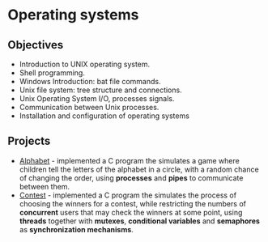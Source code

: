 # Operating systems
## Objectives
- Introduction to UNIX operating system.
- Shell programming.
- Windows Introduction: bat file commands.
- Unix file system: tree structure and connections.
- Unix Operating System I/O, processes signals.
- Communication between Unix processes.
- Installation and configuration of operating systems

## Projects
- [Alphabet](https://github.com/andrei-dragan/operating-systems-project1) - implemented a C program the simulates a game where children tell the letters of the alphabet in a circle, with a random chance of changing the order, using **processes** and **pipes** to communicate between them.
- [Contest](https://github.com/andrei-dragan/operating-systems-project2) - implemented a C program the simulates the process of choosing the winners for a contest, while restricting the numbers of **concurrent** users that may check the winners at some point, using **threads** together with **mutexes**, **conditional variables** and **semaphores** as **synchronization mechanisms**. 
